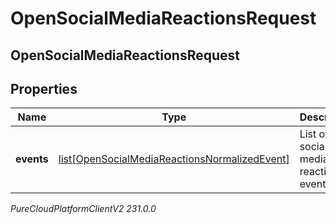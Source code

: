 # OpenSocialMediaReactionsRequest

## OpenSocialMediaReactionsRequest

## Properties

|Name | Type | Description | Notes|
|------------ | ------------- | ------------- | -------------|
| **events** | [list[OpenSocialMediaReactionsNormalizedEvent]](OpenSocialMediaReactionsNormalizedEvent) | List of open social media reaction events | |



_PureCloudPlatformClientV2 231.0.0_
